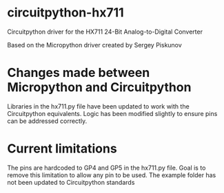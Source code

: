 # circuitpython-hx711
Circuitpython driver for the HX711 24-Bit Analog-to-Digital Converter

Based on the Micropython driver created by Sergey Piskunov

# Changes made between Micropython and Circuitpython
Libraries in the hx711.py file have been updated to work with the Circuitpython equivalents. 
Logic has been modified slightly to ensure pins can be addressed correctly.

# Current limitations
The pins are hardcoded to GP4 and GP5 in the hx711.py file. Goal is to remove this limitation to allow any pin to be used.
The example folder has not been updated to Circuitpython standards
